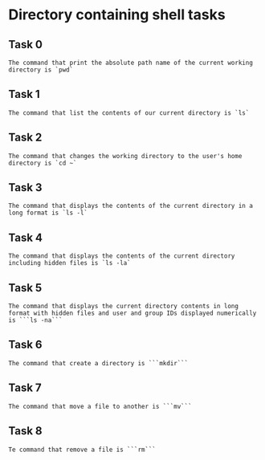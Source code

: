 # Directory containing shell tasks

## Task 0
	The command that print the absolute path name of the current working directory is `pwd`

## Task 1
	The command that list the contents of our current directory is `ls`

## Task 2
	The command that changes the working directory to the user's home directory is `cd ~`

## Task 3
	The command that displays the contents of the current directory in a long format is `ls -l`

## Task 4
	The command that displays the contents of the current directory including hidden files is `ls -la`

## Task 5
	The command that displays the current directory contents in long format with hidden files and user and group IDs displayed numerically is ```ls -na```

## Task 6
	The command that create a directory is ```mkdir```

## Task 7
	The command that move a file to another is ```mv```

## Task 8 
	Te command that remove a file is ```rm```



